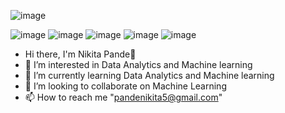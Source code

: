 ![image](https://user-images.githubusercontent.com/106645403/175767416-229032c7-6965-46f4-abf2-938877f2f1c3.png)



![image](https://user-images.githubusercontent.com/106645403/175766826-7bf168e3-312b-4cf9-8529-8afed388ebae.png)  ![image](https://user-images.githubusercontent.com/106645403/175766835-9813095d-5205-49cf-98fa-8df62e7f6afa.png)  ![image](https://user-images.githubusercontent.com/106645403/175766841-24c03dad-ce41-4542-b7b2-1038064ba86b.png)  ![image](https://user-images.githubusercontent.com/106645403/175766852-13eb257d-725d-40fb-85fb-786047849f98.png)  ![image](https://user-images.githubusercontent.com/106645403/175766871-81f079c9-a190-4e88-bfcd-42f14fdc3023.png)

- Hi there, I'm Nikita Pande👋
- 👀 I’m interested in Data Analytics and Machine learning 
- 🌱 I’m currently learning Data Analytics and Machine learning
- 💞️ I’m looking to collaborate on Machine Learning
- 📫 How to reach me "pandenikita5@gmail.com"

<!---
NikitaPande13/NikitaPande13 is a ✨ special ✨ repository because its `README.md` (this file) appears on your GitHub profile.
You can click the Preview link to take a look at your changes.
--->
